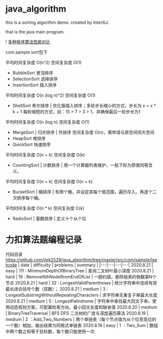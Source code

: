 # java_algorithm

this is a sorting algorithm demo.
created by InterlliJ.

that is the java main program.

! [多种排序算法性能对比](./多种排序算法性能对比.png)

com.sample.sort包下

平均时间复杂度 O(n^2) 空间复杂度 O(1)
* BubbleSort 冒泡排序
* SelectionSort 选择排序
* InsertionSort 插入排序

平均时间复杂度 O(n (log n)^2) 空间复杂度 O(1)
* ShellSort 希尔排序 | 优化版插入排序；多轮步长缩小的方式，步长为 x = x * k + 1 每轮缩短的方式，如：15 > 7 > 3 > 1，并确保最后一轮步长为1

平均时间复杂度 O(n (log n) 空间复杂度 O(1)
* MergeSort | 归并排序 | 外排序 空间复杂度 O(n)，需申请与原空间同大空间
* HeapSort 堆排序
* QuickSort 快速排序

平均时间复杂度 O(n + k) 空间复杂度 O(k)
* CountingSort | 计数排序 | 用一个计算器列表维护，一般下标为原值同等含义。

平均时间复杂度 O(n + k) 空间复杂度 O(n + k)
* BucketSort | 桶排序 | 有限个桶，并设定其每个值范围，遍历存入。再逐个二次排序每个桶。

平均时间复杂度 O(n * k) 空间复杂度 O(k)
* RadixSort | 基数排序 | 定义十个从个位

# 力扣算法题编程记录

代码目录 https://github.com/jiek2529/java_algorithm/tree/master/src/com/sample/leetcode
| date | difficulty | problems | summary |
|---|---|---|---|
2020.8.21 | easy | 111 : MinimumDepthOfBinaryTree | 查询二叉树叶最小深度
2020.8.21 | hard | 19 : RemoveNthNodeRromEndOfList | 一趟扫描，删除链表的倒数第N个节点
2020.8.21 | hard | 32 : LongestValidParentheses | 统计字符串中连续有效最长闭合括号个数（双数）；
2020.8.21 | medium | 3 : LongestSubstringWithoutRepeatingCharacters | 求字符串无重复子串最大长度
2020.8.21 | medium | 5 : LongestPalindrome | 字符串中查找最大回文子串，使用动态规划方案，可配置检索方向、最小回文长度和缺省值
2020.8.20 | medium | BinaryTreeTraversal | BFS DFS 二叉树的广度与深度遍历算法
2020.8.19 | medium | 2 ：Add_Two_Numbers | 两个单链表（每个节点值为从个位至高位的一个数）相加，输出结果为同格式单链表
2020.8.18 | easy | 1 ：Two_Sum | 数组中两个数之和等于目标数，每个数只能使用一次

